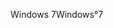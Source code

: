 <span data-ttu-id="f6ea7-101">Windows 7</span><span class="sxs-lookup"><span data-stu-id="f6ea7-101">Windows°7</span></span>